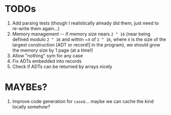 # TODOs
1. Add parsing tests (though I realistically already did them, just need to re-write them again...)
2. Memory management -- if memory size nears `2 ^ 16` (near being defined modulo `2 ^ 16` and within ~`X` of `2 ^ 16`, where `X` is the size of the largest construction [ADT or record!] in the program), we should grow the memory size by 1 page (at a time!)
3. Allow "nothing" sym for any case
4. Fix ADTs embedded into records
5. Check if ADTs can be returned by arrays nicely

# MAYBEs?
1. Improve code generation for `case`s... maybe we can cache the kind locally somehow?
